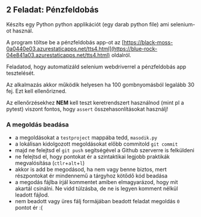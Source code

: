 ## 2 Feladat: Pénzfeldobás

Készíts egy Python python applikációt (egy darab python file) ami selenium-ot használ. 

A program töltse be a pénzfeldobás app-ot az [https://black-moss-0a0440e03.azurestaticapps.net/tts4.html](https://blue-rock-04e841a03.azurestaticapps.net/tts4.html) oldalról.

Feladatod, hogy automatizáld selenium webdriverrel a pénzfeldobás app tesztelését.

Az alkalmazás akkor működik helyesen ha 100 gombnyomásból legalább 30 fej. Ezt kell ellenőrizned.


Az ellenőrzésekhez __NEM__ kell teszt keretrendszert használnod (mint pl a pytest) viszont fontos, hogy `assert` összehasonlításokat használj!


### A megoldás beadása
* a megoldásokat a `testproject` mappába tedd, `masodik.py`
* a lokálisan kidolgozott megoldásokat előbb commitold `git commit`
* majd ne felejtsd el `git push` segítségével a Github szerverre is felküldeni
* ne felejtsd el, hogy pontokat ér a szintaktikai legjobb praktikák megvalósítása (`ctlr`+`alt`+`l`)
* akkor is add be megodásod, ha nem vagy benne biztos, mert részpontokat ér mindennemű a tárgyhoz kötődő kód beadása
* a megodás fájlba írjál kommentet amiben elmagyarázod, hogy mit akartál csinálni. Ne vidd túlzásba, de ne is legyen komment nélkül leadott fájlod.
* nem beadott vagy üres fálj formájában beadott feladat megoldás `0` pontot ér :(